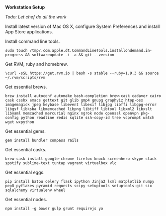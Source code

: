 **Workstation Setup**

_Todo: Let chef do all the work_

Install latest version of Mac OS X, configure System Preferences and install App Store applications.

Install command line tools.
```shell
sudo touch /tmp/.com.apple.dt.CommandLineTools.installondemand.in-progress && softwareupdate -i -a && git --version
```

Get RVM, ruby and homebrew.
```shell
\curl -sSL https://get.rvm.io | bash -s stable --ruby=1.9.3 && source ~/.rvm/scripts/rvm
```

Get essential brews.
```shell
brew install autoconf automake bash-completion brew-cask cadaver cairo cask csshx emacs gettext git glib gmp4 gnupg graphviz htop-osx imagemagick jpeg keybase libevent libexif libjpg libffi libgpg-error libgsf libksba libmemcached libpng libtiff libtool libxml2 libxslt libyaml memcached mercurial nginx ngrok node openssl openvpn pkg-config python readline redis sqlite ssh-copy-id tree vcprompt watch wget wxpython
```

Get essential gems.
```shell
gem install bundler compass rails
```

Get essential casks.
```shell
brew cask install google-chrome firefox knock screenhero skype slack spotify sublime-text tuntap vagrant virtualbox vlc
```

Get essential eggs.
```shell
pip install batou celery flask ipython Jinja2 lxml matplotlib numpy pep8 pyflakes pyramid requests scipy setuptools setuptools-git six sqlalchemy virtualenv wheel
```

Get essential nodes.
```shell
npm install -g bower gulp grunt requirejs yo
```
